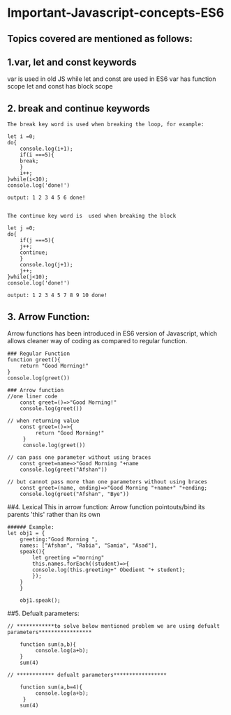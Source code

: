 # Important-Javascript-concepts-ES6

## Topics covered are mentioned as follows:

## 1.var, let and const keywords
  var is used in old JS while let and const are used in ES6
  	var has function scope
	let and const has  block scope 
	
## 2. break and continue keywords

	The break key word is used when breaking the loop, for example:
	
	let i =0;
	do{
	    console.log(i+1);
	    if(i ===5){
		break;
	    }
	    i++;
	}while(i<10);
	console.log('done!')
	
	output: 1 2 3 4 5 6 done!
	
	
	The continue key word is  used when breaking the block
	
	let j =0;
	do{
	    if(j ===5){
		j++;
		continue;
	    }
	    console.log(j+1);
	    j++;
	}while(j<10);
	console.log('done!')

	output: 1 2 3 4 5 7 8 9 10 done!

## 3. Arrow Function:
  Arrow functions  has been introduced in ES6 version of Javascript, which allows cleaner way of  coding as compared to regular function.

	### Regular Function
	function greet(){
		return "Good Morning!"
	}
	console.log(greet())
	
	### Arrow function
	//one liner code
	    const greet=()=>"Good Morning!"
	    console.log(greet())

	// when returning value
	    const greet=()=>{
	         return "Good Morning!"
	     }
	     console.log(greet())

	// can pass one parameter without using braces
		const greet=name=>"Good Morning "+name
		console.log(greet("Afshan"))

	// but cannot pass more than one parameters without using braces
		const greet=(name, ending)=>"Good Morning "+name+" "+ending;
		console.log(greet("Afshan", "Bye"))

##4. Lexical This in arrow function:
Arrow function pointouts/bind its parents 'this' rather than its own

	###### Example:
	let obj1 = {
		greeting:"Good Morning ",
		names: ["Afshan", "Rabia", "Samia", "Asad"],
		speak(){
		    let greeting ="morning"
		    this.names.forEach((student)=>{
			console.log(this.greeting+" Obedient "+ student);
		    });
		}
	    }

	    obj1.speak();

##5. Defualt parameters:

	// ************to solve below mentioned problem we are using defualt parameters*****************

	    function sum(a,b){
	         console.log(a+b);
	    }
	    sum(4)

	// ************ defualt parameters*****************

	    function sum(a,b=4){
	         console.log(a+b);
	     }
	    sum(4)
